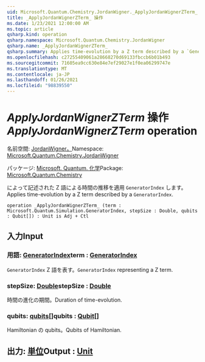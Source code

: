 ```yaml
---
uid: Microsoft.Quantum.Chemistry.JordanWigner._ApplyJordanWignerZTerm_
title: _ApplyJordanWignerZTerm_ 操作
ms.date: 1/23/2021 12:00:00 AM
ms.topic: article
qsharp.kind: operation
qsharp.namespace: Microsoft.Quantum.Chemistry.JordanWigner
qsharp.name: _ApplyJordanWignerZTerm_
qsharp.summary: Applies time-evolution by a Z term described by a `GeneratorIndex`.
ms.openlocfilehash: c27255409061a28668270d69133fbccb6b01b493
ms.sourcegitcommit: 71605ea9cc630e84e7ef29027e1f0ea06299747e
ms.translationtype: MT
ms.contentlocale: ja-JP
ms.lasthandoff: 01/26/2021
ms.locfileid: "98839550"
---
```

# <a name="_applyjordanwignerzterm_-operation"></a><span data-ttu-id="ce639-102">_ApplyJordanWignerZTerm_ 操作</span><span class="sxs-lookup"><span data-stu-id="ce639-102">_ApplyJordanWignerZTerm_ operation</span></span>

<span data-ttu-id="ce639-103">名前空間: [JordanWigner。](xref:Microsoft.Quantum.Chemistry.JordanWigner)</span><span class="sxs-lookup"><span data-stu-id="ce639-103">Namespace: [Microsoft.Quantum.Chemistry.JordanWigner](xref:Microsoft.Quantum.Chemistry.JordanWigner)</span></span>

<span data-ttu-id="ce639-104">パッケージ: [Microsoft. Quantum. 化学](https://nuget.org/packages/Microsoft.Quantum.Chemistry)</span><span class="sxs-lookup"><span data-stu-id="ce639-104">Package: [Microsoft.Quantum.Chemistry](https://nuget.org/packages/Microsoft.Quantum.Chemistry)</span></span>


<span data-ttu-id="ce639-105">によって記述された Z 語による時間の推移を適用 `GeneratorIndex` します。</span><span class="sxs-lookup"><span data-stu-id="ce639-105">Applies time-evolution by a Z term described by a `GeneratorIndex`.</span></span>

```qsharp
operation _ApplyJordanWignerZTerm_ (term : Microsoft.Quantum.Simulation.GeneratorIndex, stepSize : Double, qubits : Qubit[]) : Unit is Adj + Ctl
```


## <a name="input"></a><span data-ttu-id="ce639-106">入力</span><span class="sxs-lookup"><span data-stu-id="ce639-106">Input</span></span>

### <a name="term--generatorindex"></a><span data-ttu-id="ce639-107">用語: [GeneratorIndex](xref:Microsoft.Quantum.Simulation.GeneratorIndex)</span><span class="sxs-lookup"><span data-stu-id="ce639-107">term : [GeneratorIndex](xref:Microsoft.Quantum.Simulation.GeneratorIndex)</span></span>

<span data-ttu-id="ce639-108">`GeneratorIndex` Z 語を表す。</span><span class="sxs-lookup"><span data-stu-id="ce639-108">`GeneratorIndex` representing a Z term.</span></span>


### <a name="stepsize--double"></a><span data-ttu-id="ce639-109">stepSize: [Double](xref:microsoft.quantum.lang-ref.double)</span><span class="sxs-lookup"><span data-stu-id="ce639-109">stepSize : [Double](xref:microsoft.quantum.lang-ref.double)</span></span>

<span data-ttu-id="ce639-110">時間の進化の期間。</span><span class="sxs-lookup"><span data-stu-id="ce639-110">Duration of time-evolution.</span></span>


### <a name="qubits--qubit"></a><span data-ttu-id="ce639-111">qubits: [qubits](xref:microsoft.quantum.lang-ref.qubit)[]</span><span class="sxs-lookup"><span data-stu-id="ce639-111">qubits : [Qubit](xref:microsoft.quantum.lang-ref.qubit)[]</span></span>

<span data-ttu-id="ce639-112">Hamiltonian の qubits。</span><span class="sxs-lookup"><span data-stu-id="ce639-112">Qubits of Hamiltonian.</span></span>



## <a name="output--unit"></a><span data-ttu-id="ce639-113">出力: [単位](xref:microsoft.quantum.lang-ref.unit)</span><span class="sxs-lookup"><span data-stu-id="ce639-113">Output : [Unit](xref:microsoft.quantum.lang-ref.unit)</span></span>

